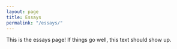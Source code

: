 ```yaml
---
layout: page
title: Essays
permalink: "/essays/"
---
```


This is the essays page! If things go well, this text should show up.